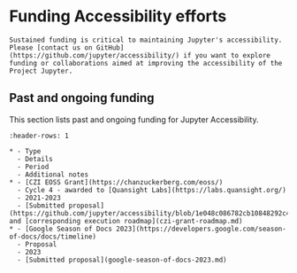 # Funding Accessibility efforts

```{note}
Sustained funding is critical to maintaining Jupyter's accessibility.
Please [contact us on GitHub](https://github.com/jupyter/accessibility/) if you want to explore funding or collaborations aimed at improving the accessibility of the Project Jupyter.
```

## Past and ongoing funding

This section lists past and ongoing funding for Jupyter Accessibility.

```{list-table} Jupyter Accessibility funding
:header-rows: 1

* - Type
  - Details
  - Period
  - Additional notes
* - [CZI EOSS Grant](https://chanzuckerberg.com/eoss/)
  - Cycle 4 - awarded to [Quansight Labs](https://labs.quansight.org/)
  - 2021-2023
  - [Submitted proposal](https://github.com/jupyter/accessibility/blob/1e048c086782cb10848292c4befbe09019853f96/docs/funding/Inclusive_and_Accessible_Scientific_Computing_in_Jupyter_Ecosystem_SUBMITTED_PROPOSAL.pdf) and [corresponding execution roadmap](czi-grant-roadmap.md)
* - [Google Season of Docs 2023](https://developers.google.com/season-of-docs/docs/timeline)
  - Proposal
  - 2023
  - [Submitted proposal](google-season-of-docs-2023.md)
```
